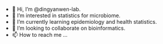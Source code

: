 - 👋 Hi, I’m @dingyanwen-lab.
- 👀 I’m interested in statistics for microbiome.
- 🌱 I’m currently learning epidemiology and health statistics.
- 💞️ I’m looking to collaborate on bioinformatics.
- 📫 How to reach me ...

<!---
dingyanwen-lab/dingyanwen-lab is a ✨ special ✨ repository because its `README.md` (this file) appears on your GitHub profile.
You can click the Preview link to take a look at your changes.
--->
